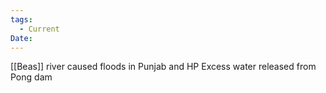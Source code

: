 ```yaml
---
tags:
  - Current
Date:
---
```

[[Beas]] river caused floods in Punjab and HP
Excess water released from Pong dam